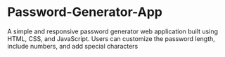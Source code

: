 # Password-Generator-App
A simple and responsive password generator web application built using HTML, CSS, and JavaScript. Users can customize the password length, include numbers, and add special characters

